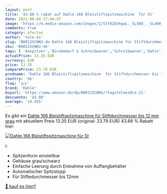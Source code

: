 ```yaml
---
layout: post
title: '43.88 % rabat auf Dahle 166 Bleistiftspitzmaschine  für St'
date: 2021-06-04 17:44:47
image: 'https://m.media-amazon.com/images/I/51Y82EehgaL._SL500_._SL400_.jpg'
comments: true
category: ofertas
author: 'tole.es'
slug: 'B0012SCWKU-de Dahle 166 Bleistiftspitzmaschine für Stiftdurchmesser bis...'
sku: 'B0012SCWKU-de'
tags: [ 'Anspitzer','Bürobedarf & Schreibwaren','Schreibwaren','dahle', ]
actualPrice: 13.35 EUR
currency: EUR
price: 13.35
comparePrice: 23.79 EUR
prodname: 'Dahle 166 Bleistiftspitzmaschine  für Stiftdurchmesser bis 12 mm  grau'
country: 'de'
flag: '🇩🇪'
brand: 'Dahle'
buyurl: 'https://www.amazon.de/dp/B0012SCWKU/?tag=tolees0ca-21'
descuento: '43.88'
average: '14.455'
---
```


Es gibt ein [Dahle 166 Bleistiftspitzmaschine  für Stiftdurchmesser bis 12 mm  grau](https://www.amazon.de/dp/B0012SCWKU/?tag=tolees0ca-21) mit aktuellem Preis 13.35 EUR (original: 23.79 EUR) 43.88 % Rabatt hier:

[![Dahle 166 Bleistiftspitzmaschine  für St](https://m.media-amazon.com/images/I/51Y82EehgaL._SL500_._SL400_.jpg)](https://www.amazon.de/dp/B0012SCWKU/?tag=tolees0ca-21)

ℹ️:

- Spitzenform einstellbar
- Gehäuse grau/schwarz
- Einfache Leerung durch Entnahme von Auffangbehälter
- Automatischer Spitzstopp
- Für Stiftedurchmesser bis 12mm

[🛒 kauf es hier!!](https://www.amazon.de/dp/B0012SCWKU/?tag=tolees0ca-21)
